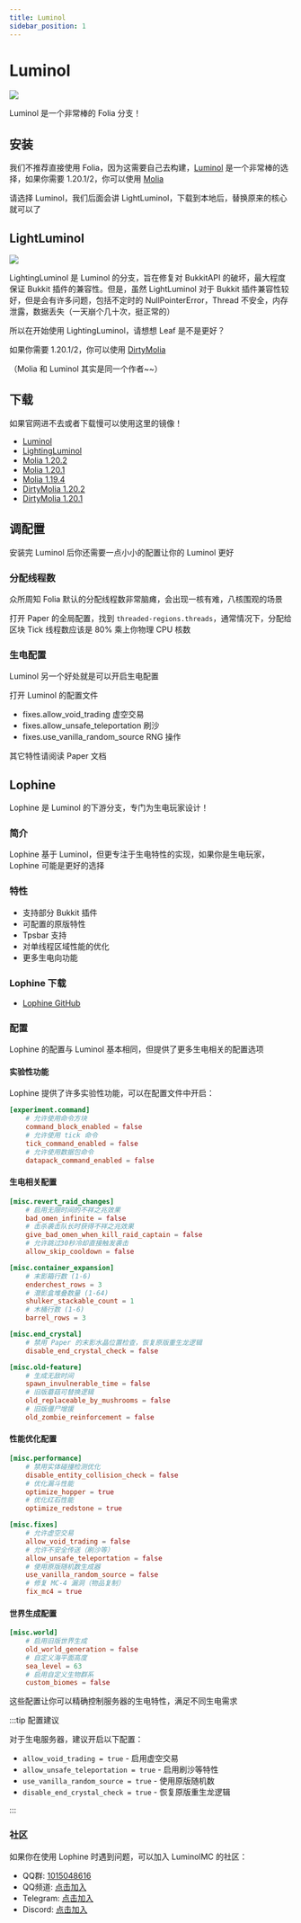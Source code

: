 ```yaml
---
title: Luminol
sidebar_position: 1
---
```


# Luminol

![](../_images/Luminol.png)

Luminol 是一个非常棒的 Folia 分支！

## 安装

我们不推荐直接使用 Folia，因为这需要自己去构建，[Luminol](https://luminolsuki.moe/) 是一个非常棒的选择，如果你需要 1.20.1/2，你可以使用 [Molia](https://github.com/Era4FunMC/Molia)

请选择 Luminol，我们后面会讲 LightLuminol，下载到本地后，替换原来的核心就可以了

## LightLuminol

![](../_images/LightingLuminol.png)

LightingLuminol 是 Luminol 的分支，旨在修复对 BukkitAPI 的破坏，最大程度保证 Bukkit 插件的兼容性。但是，虽然 LightLuminol 对于 Bukkit 插件兼容性较好，但是会有许多问题，包括不定时的 NullPointerError，Thread 不安全，内存泄露，数据丢失（一天崩个几十次，挺正常的）

所以在开始使用 LightingLuminol，请想想 Leaf 是不是更好？

如果你需要 1.20.1/2，你可以使用 [DirtyMolia](https://github.com/Era4FunMC/DirtyMolia)

（Molia 和 Luminol 其实是同一个作者~~）

## 下载

如果官网进不去或者下载慢可以使用这里的镜像！

* [Luminol](https://sync.mcsl.com.cn/core/Luminol)
* [LightingLuminol](https://sync.mcsl.com.cn/core/LightingLuminol)
* [Molia 1.20.2](https://vip.123pan.cn/1821558579/Lingyi/core/molia-1.20.2-mcres.cn.jar)
* [Molia 1.20.1](https://vip.123pan.cn/1821558579/Lingyi/aaa/molia/molia-1.20.1-mcres.cn.jar)
* [Molia 1.19.4](https://vip.123pan.cn/1821558579/Lingyi/aaa/molia/Molia-1.19.4-mcres.cn.jar)
* [DirtyMolia 1.20.2](https://vip.123pan.cn/1821558579/Lingyi/core/dirtymolia-1.20.2-mcres.cn.jar)
* [DirtyMolia 1.20.1](https://vip.123pan.cn/1821558579/8448710)

## 调配置

安装完 Luminol 后你还需要一点小小的配置让你的 Luminol 更好

### 分配线程数

众所周知 Folia 默认的分配线程数非常脑瘫，会出现一核有难，八核围观的场景

打开 Paper 的全局配置，找到 `threaded-regions.threads`，通常情况下，分配给区块 Tick 线程数应该是 80% 乘上你物理 CPU 核数

### 生电配置

Luminol 另一个好处就是可以开启生电配置

打开 Luminol 的配置文件

* fixes.allow_void_trading 虚空交易
* fixes.allow_unsafe_teleportation 刷沙
* fixes.use_vanilla_random_source RNG 操作

其它特性请阅读 Paper 文档

## Lophine

Lophine 是 Luminol 的下游分支，专门为生电玩家设计！

### 简介

Lophine 基于 Luminol，但更专注于生电特性的实现，如果你是生电玩家，Lophine 可能是更好的选择

### 特性

* 支持部分 Bukkit 插件
* 可配置的原版特性
* Tpsbar 支持
* 对单线程区域性能的优化
* 更多生电向功能

### Lophine 下载

* [Lophine GitHub](https://github.com/LuminolMC/Lophine/releases)

### 配置

Lophine 的配置与 Luminol 基本相同，但提供了更多生电相关的配置选项

#### 实验性功能

Lophine 提供了许多实验性功能，可以在配置文件中开启：

```toml
[experiment.command]
    # 允许使用命令方块
    command_block_enabled = false
    # 允许使用 tick 命令
    tick_command_enabled = false
    # 允许使用数据包命令
    datapack_command_enabled = false
```

#### 生电相关配置

```toml
[misc.revert_raid_changes]
    # 启用无限时间的不祥之兆效果
    bad_omen_infinite = false
    # 击杀袭击队长时获得不祥之兆效果
    give_bad_omen_when_kill_raid_captain = false
    # 允许跳过30秒冷却直接触发袭击
    allow_skip_cooldown = false

[misc.container_expansion]
    # 末影箱行数 (1-6)
    enderchest_rows = 3
    # 潜影盒堆叠数量 (1-64)
    shulker_stackable_count = 1
    # 木桶行数 (1-6)
    barrel_rows = 3

[misc.end_crystal]
    # 禁用 Paper 的末影水晶位置检查，恢复原版重生龙逻辑
    disable_end_crystal_check = false

[misc.old-feature]
    # 生成无敌时间
    spawn_invulnerable_time = false
    # 旧版蘑菇可替换逻辑
    old_replaceable_by_mushrooms = false
    # 旧版僵尸增援
    old_zombie_reinforcement = false
```

#### 性能优化配置

```toml
[misc.performance]
    # 禁用实体碰撞检测优化
    disable_entity_collision_check = false
    # 优化漏斗性能
    optimize_hopper = true
    # 优化红石性能
    optimize_redstone = true

[misc.fixes]
    # 允许虚空交易
    allow_void_trading = false
    # 允许不安全传送（刷沙等）
    allow_unsafe_teleportation = false
    # 使用原版随机数生成器
    use_vanilla_random_source = false
    # 修复 MC-4 漏洞（物品复制）
    fix_mc4 = true
```

#### 世界生成配置

```toml
[misc.world]
    # 启用旧版世界生成
    old_world_generation = false
    # 自定义海平面高度
    sea_level = 63
    # 启用自定义生物群系
    custom_biomes = false
```

这些配置让你可以精确控制服务器的生电特性，满足不同生电需求

:::tip 配置建议

对于生电服务器，建议开启以下配置：

- `allow_void_trading = true` - 启用虚空交易
- `allow_unsafe_teleportation = true` - 启用刷沙等特性
- `use_vanilla_random_source = true` - 使用原版随机数
- `disable_end_crystal_check = true` - 恢复原版重生龙逻辑

:::

### 社区

如果你在使用 Lophine 时遇到问题，可以加入 LuminolMC 的社区：

* QQ群: [1015048616](http://qm.qq.com/cgi-bin/qm/qr?_wv=1027&k=QML5kIVsniPi1PlZvnjHQT_02EHsZ5Jc&authKey=%2FTCJsZC7JFQ9sxAroPCKuYnlV57Z5fyqp36ewXZk3Sn4iJ9p4MB1JKdc%2FFcX3HOM&noverify=0&group_code=1015048616)
* QQ频道: [点击加入](https://pd.qq.com/s/eq9krf9j)
* Telegram: [点击加入](https://t.me/LuminolMinecraft)
* Discord: [点击加入](https://discord.gg/Qd7m3V6eDx)
